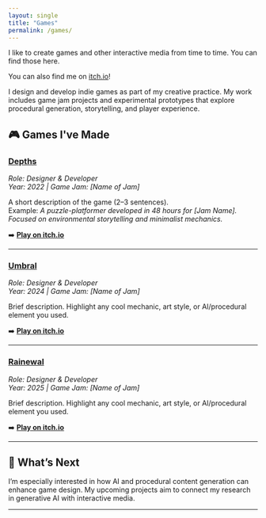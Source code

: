 ```yaml
---
layout: single
title: "Games"
permalink: /games/
---
```


I like to create games and other interactive media from time to time. You can find those here.

You can also find me on [itch.io](https://ashley-hart.itch.io/umbral)!


I design and develop indie games as part of my creative practice. My work includes game jam projects and experimental prototypes that explore procedural generation, storytelling, and player experience.  


## 🎮 Games I've Made

### [Depths](https://your-itch-link-here)
*Role: Designer & Developer*  
*Year: 2022 | Game Jam: [Name of Jam]*  

A short description of the game (2–3 sentences).  
Example: *A puzzle-platformer developed in 48 hours for [Jam Name]. Focused on environmental storytelling and minimalist mechanics.*  

➡️ [**Play on itch.io**](https://your-itch-link-here)  

---

### [Umbral](https://your-itch-link-here)
*Role: Designer & Developer*  
*Year: 2024 | Game Jam: [Name of Jam]*  

Brief description. Highlight any cool mechanic, art style, or AI/procedural element you used.  

➡️ [**Play on itch.io**](https://your-itch-link-here)  

---

### [Rainewal](https://your-itch-link-here)
*Role: Designer & Developer*  
*Year: 2025 | Game Jam: [Name of Jam]*  

Brief description. Highlight any cool mechanic, art style, or AI/procedural element you used.  

➡️ [**Play on itch.io**](https://your-itch-link-here)  

---

## 🚀 What’s Next
I’m especially interested in how AI and procedural content generation can enhance game design. My upcoming projects aim to connect my research in generative AI with interactive media.  

---